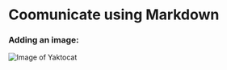 # Coomunicate using Markdown

### Adding an image:
![Image of Yaktocat](https://octodex.github.com/images/yaktocat.png)
